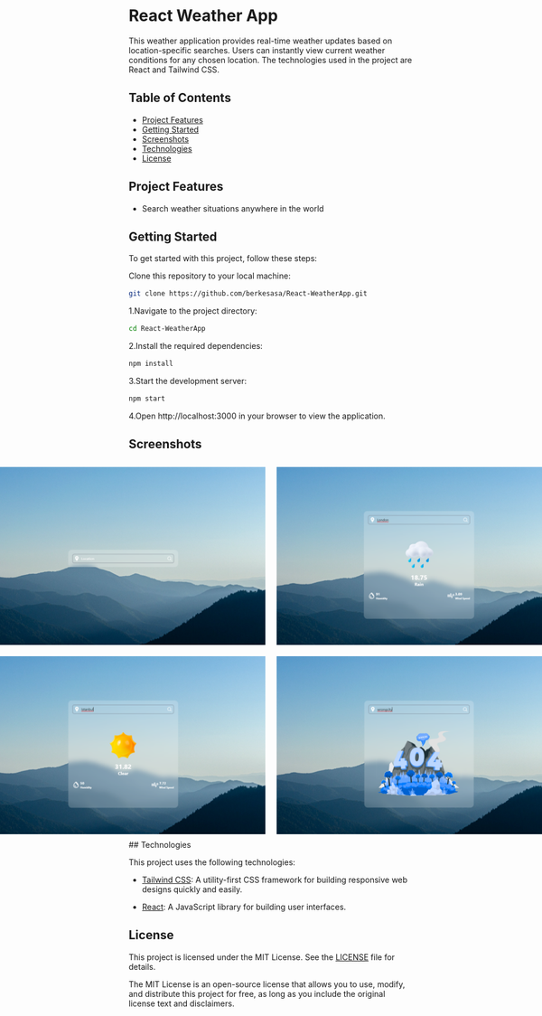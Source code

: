 
# React Weather App


This weather application provides real-time weather updates based on location-specific searches. Users can instantly view current weather conditions for any chosen location. The technologies used in the project are React and Tailwind CSS.


## Table of Contents

- [Project Features](#project-features)
- [Getting Started](#getting-started)
- [Screenshots](#screenshots)
- [Technologies](#technologies)
- [License](#license)
## Project Features

- Search weather situations anywhere in the world
## Getting Started

To get started with this project, follow these steps:

Clone this repository to your local machine:

```bash
git clone https://github.com/berkesasa/React-WeatherApp.git
```

1.Navigate to the project directory:

```bash
cd React-WeatherApp

```

2.Install the required dependencies:

```bash
npm install
```

3.Start the development server:
```bash
npm start
```

4.Open http://localhost:3000 in your browser to view the application.



## Screenshots

<div style="display: flex; justify-content: center;">
  <img src="/src/screenshots/screenshot-1.png" width="1200" style="margin: 10px;">
  <img src="/src/screenshots/screenshot-2.png" width="1200" style="margin: 10px;">
</div>

<div style="display: flex; justify-content: center;">
  <img src="/src/screenshots/screenshot-3.png" width="1200" style="margin: 10px;">
  <img src="/src/screenshots/screenshot-4.png" width="1200" style="margin: 10px;">
</div>
## Technologies

This project uses the following technologies:

- [Tailwind CSS](https://tailwindcss.com/): A utility-first CSS framework for building responsive web designs quickly and easily.

- [React](https://reactjs.org/): A JavaScript library for building user interfaces.



## License

This project is licensed under the MIT License. See the [LICENSE](LICENSE) file for details.

The MIT License is an open-source license that allows you to use, modify, and distribute this project for free, as long as you include the original license text and disclaimers.
